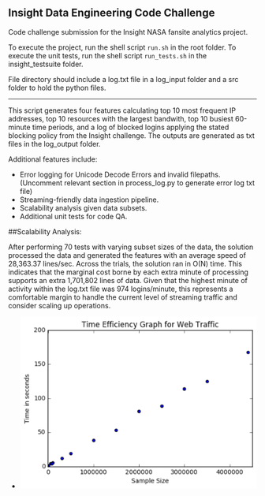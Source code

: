 ## Insight Data Engineering Code Challenge

Code challenge submission for the Insight NASA fansite analytics project. 

To execute the project, run the shell script `run.sh` in the root folder. 
To execute the unit tests, run the shell script `run_tests.sh` in the insight_testsuite folder.

File directory should include a log.txt file in a log_input folder and a src folder to hold the python files. 
******************************************************************************************************************************************
This script generates four features calculating top 10 most frequent IP addresses, top 10 resources with the largest bandwith, top 10 busiest 60-minute time periods, and a log of blocked logins applying the stated blocking policy from the Insight challenge. The outputs are generated as txt files in the log_output folder. 

Additional features include:
* Error logging for Unicode Decode Errors and invalid filepaths. (Uncomment relevant section in process_log.py to    generate error log txt file)
* Streaming-friendly data ingestion pipeline.
* Scalability analysis given data subsets.
* Additional unit tests for code QA.
  
##Scalability Analysis:

After performing 70 tests with varying subset sizes of the data, the solution processed the data and generated the features with an average speed of 28,363.37 lines/sec. Across the trials, the solution ran in O(N) time. This indicates that the marginal cost borne by each extra minute of processing supports an extra 1,701,802 lines of data. Given that the highest minute of activity within the log.txt file was 974 logins/minute, this represents a comfortable margin to handle the current level of streaming traffic and consider scaling up operations.

* ![Scalability Analysis](./scale_analysis.png)

